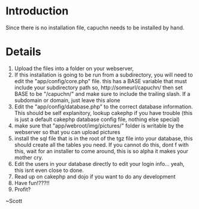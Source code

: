 # Introduction #

Since there is no installation file, capuchn needs to be installed by hand.

# Details #

  1. Upload the files into a folder on your webserver,
  1. If this installation is going to be run from a subdirectory, you will need to edit the "app/config/core.php" file. this has a BASE variable that must include your subdirectory path so, http://someurl/capuchn/ then set BASE to be "/capuchn/" and make sure to include the trailing slash. If a subdomain or domain, just leave this alone
  1. Edit the "app/config/database.php" to the correct database information. This should be self explanitory, lookup cakephp if you have trouble (this is just a default cakephp database config file, nothing else special)
  1. make sure that "app/webroot/img/pictures/" folder is writable by the webserver so that you can upload pictures
  1. install the sql file that is in the root of the tgz file into your database, this should create all the tables you need. If you cannot do this, dont f with this, wait for an installer to come around, this is so alpha it makes your mother cry.
  1. Edit the users in your database directly to edit your login info... yeah, this isnt even close to done.
  1. Read up on cakephp and dojo if you want to do any development
  1. Have fun!???!!
  1. Profit?

~Scott